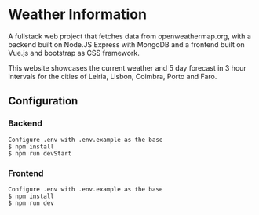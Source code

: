 # Weather Information

A fullstack web project that fetches data from openweathermap.org, with a backend built on Node.JS Express with MongoDB and a frontend built on Vue.js and bootstrap as CSS framework. 

This website showcases the current weather and 5 day forecast in 3 hour intervals for the cities of Leiria, Lisbon, Coimbra, Porto and Faro.

## Configuration

### Backend
    Configure .env with .env.example as the base
    $ npm install
    $ npm run devStart
    
### Frontend
    Configure .env with .env.example as the base
    $ npm install
    $ npm run dev